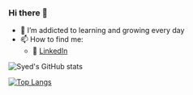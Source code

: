 ### Hi there 👋

- 🌱 I’m addicted to learning and growing every day
- 📫 How to find me: 
  - :office: [LinkedIn](https://www.linkedin.com/in/syed-asad/)

![Syed's GitHub stats](https://github-readme-stats.vercel.app/api?username=tasad-7&show_icons=true&theme=radical)


[![Top Langs](https://github-readme-stats.vercel.app/api/top-langs/?username=tasad-7)](https://github.com/tasad-7/github-readme-stats)
